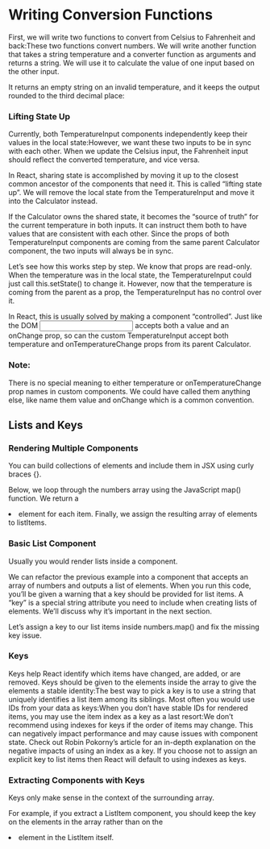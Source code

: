 # Writing Conversion Functions
First, we will write two functions to convert from Celsius to Fahrenheit and back:These two functions convert numbers. We will write another function that takes a string temperature and a converter function as arguments and returns a string. We will use it to calculate the value of one input based on the other input.

It returns an empty string on an invalid temperature, and it keeps the output rounded to the third decimal place:
### Lifting State Up
Currently, both TemperatureInput components independently keep their values in the local state:However, we want these two inputs to be in sync with each other. When we update the Celsius input, the Fahrenheit input should reflect the converted temperature, and vice versa.

In React, sharing state is accomplished by moving it up to the closest common ancestor of the components that need it. This is called “lifting state up”. We will remove the local state from the TemperatureInput and move it into the Calculator instead.

If the Calculator owns the shared state, it becomes the “source of truth” for the current temperature in both inputs. It can instruct them both to have values that are consistent with each other. Since the props of both TemperatureInput components are coming from the same parent Calculator component, the two inputs will always be in sync.

Let’s see how this works step by step.
We know that props are read-only. When the temperature was in the local state, the TemperatureInput could just call this.setState() to change it. However, now that the temperature is coming from the parent as a prop, the TemperatureInput has no control over it.

In React, this is usually solved by making a component “controlled”. Just like the DOM <input> accepts both a value and an onChange prop, so can the custom TemperatureInput accept both temperature and onTemperatureChange props from its parent Calculator.
 ### Note:

There is no special meaning to either temperature or onTemperatureChange prop names in custom components. We could have called them anything else, like name them value and onChange which is a common convention.
## Lists and Keys
### Rendering Multiple Components
You can build collections of elements and include them in JSX using curly braces {}.

Below, we loop through the numbers array using the JavaScript map() function. We return a <li> element for each item. Finally, we assign the resulting array of elements to listItems.
### Basic List Component
Usually you would render lists inside a component.

We can refactor the previous example into a component that accepts an array of numbers and outputs a list of elements.
When you run this code, you’ll be given a warning that a key should be provided for list items. A “key” is a special string attribute you need to include when creating lists of elements. We’ll discuss why it’s important in the next section.

Let’s assign a key to our list items inside numbers.map() and fix the missing key issue.
### Keys
Keys help React identify which items have changed, are added, or are removed. Keys should be given to the elements inside the array to give the elements a stable identity:The best way to pick a key is to use a string that uniquely identifies a list item among its siblings. Most often you would use IDs from your data as keys:When you don’t have stable IDs for rendered items, you may use the item index as a key as a last resort:We don’t recommend using indexes for keys if the order of items may change. This can negatively impact performance and may cause issues with component state. Check out Robin Pokorny’s article for an in-depth explanation on the negative impacts of using an index as a key. If you choose not to assign an explicit key to list items then React will default to using indexes as keys.
### Extracting Components with Keys
Keys only make sense in the context of the surrounding array.

For example, if you extract a ListItem component, you should keep the key on the <ListItem /> elements in the array rather than on the <li> element in the ListItem itself.